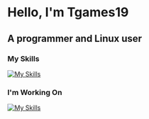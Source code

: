 # Hello, I'm Tgames19
## A programmer and Linux user
### My Skills
[![My Skills](https://skillicons.dev/icons?i=py,cs,linux,neovim,godot,cpp)](https://skillicons.dev)
### I'm Working On
[![My Skills](https://skillicons.dev/icons?i=lua,c,java)](https://skillicons.dev)
